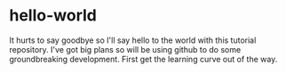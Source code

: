 # hello-world
It hurts to say goodbye so I'll say hello to the world with this tutorial repository.
I've got big plans so will be using github to do some groundbreaking development.
First get the learning curve out of the way.
